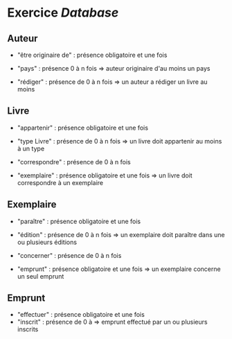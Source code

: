 # Exercice *Database*

## Auteur
* "être originaire de" : présence obligatoire et une fois
* "pays" : présence 0 à n fois
=> auteur originaire d'au moins un pays

* "rédiger" : présence de 0 à n fois
=> un auteur a rédiger un livre au moins

## Livre
* "appartenir" : présence obligatoire et une fois
* "type Livre" : présence de 0 à n fois
=> un livre doit appartenir au moins à un type

* "correspondre" : présence de 0 à n fois
* "exemplaire" : présence obligatoire et une fois
=> un livre doit correspondre à un exemplaire

## Exemplaire
* "paraître" : présence obligatoire et une fois
* "édition" : présence de 0 à n fois
=> un exemplaire doit paraître dans une ou plusieurs éditions

* "concerner" : présence de 0 à n fois
* "emprunt" : présence obligatoire et une fois
=> un exemplaire concerne un seul emprunt

## Emprunt
* "effectuer" : présence obligatoire et une fois
* "inscrit" : présence de 0 à
=> emprunt effectué par un ou plusieurs inscrits
